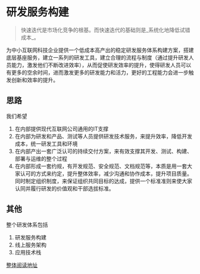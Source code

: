 # 研发服务构建

> 快速迭代是市场化竞争的根基。而快速迭代的基础则是_系统化地降低试错成本_。

为中小互联网科技企业提供一个低成本高产出的稳定研发服务体系构建方案，搭建底层基座服务，建立一系列的研发工具，建立合理的流程与制度（通过提升研发人员能力，激发他们不断改进效率），从而促使研发效率的提升，使得研发人员可以有更多的空余时间，进而激发更多的研发能力和活力，更好的工程能力会进一步触发创新和效率的提升。

## 思路

我们希望

1. 在内部提供现代互联网公司通用的IT支撑
2. 在内部为研发和产品、测试等人员提供研发技术服务，来提升效率，降低开发成本，统一研发工具和环境
3. 在内部产出一套广泛认可的持续交付方案，来有效支撑其开发、测试、构建、部署与运维的整个过程
4. 在内部形成一套约规，有开发规范、安全规范、文档规范等，本质是用一套大家认可的方式来约定，提升整体效率，减少沟通和协作成本，提升项目质量。同时制定组织制度，来保证组织共同目标的达成，提供一个标准准则来使大家认同并履行研发的价值观和干部选拔标准。

## 其他

整个研发体系包括

1. 研发服务构建
2. 线上服务架构
3. 应用技术栈

[整体阅读地址](https://ifentech.gitbooks.io/rdbuild/content/)

